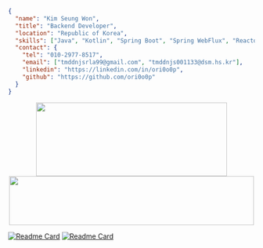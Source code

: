 ``` json
{
  "name": "Kim Seung Won",
  "title": "Backend Developer",
  "location": "Republic of Korea",
  "skills": ["Java", "Kotlin", "Spring Boot", "Spring WebFlux", "Reactor", "MongoDB", "MySQL"],
  "contact": {
    "tel": "010-2977-8517",
    "email": ["tmddnjsrla99@gmail.com", "tmddnjs001133@dsm.hs.kr"],
    "linkedin": "https://linkedin.com/in/ori0o0p",
    "github": "https://github.com/ori0o0p"
  }
}
```

<aside>
<p align="center">
<a href="https://github.com/devxb/gitanimals">
  <img
    src="https://render.gitanimals.org/lines/ori0o0p?pet-id=595845716176040776"
    width="390"
    height="150"
  />
  <img
  src="https://render.gitanimals.org/farms/ori0o0p"
  width="500"
  height="100"
  />
</a>
  

[![Readme Card](https://github-readme-stats.vercel.app/api/pin/?username=daemawiki&repo=claude&show_owner=true)](https://github.com/daemawiki/claude)
[![Readme Card](https://github-readme-stats.vercel.app/api/pin/?username=DSM-Repo&repo=Whopper&show_owner=true)](https://github.com/DSM-Repo/Whopper)
<p/>
<aside/>
